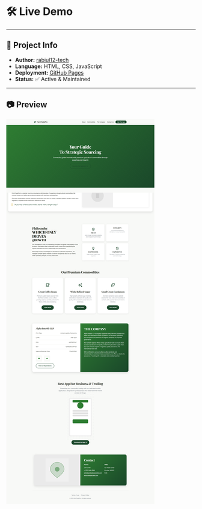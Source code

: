 # 🛠️ Live Demo

---

## 🧩 Project Info

- **Author:** [rabiul12-tech](https://github.com/rabiul12-tech)
- **Language:** HTML, CSS, JavaScript
- **Deployment:** [GitHub Pages](https://rabiul12-tech.github.io/project-020/)
- **Status:** ✅ Active & Maintained

---

## 📷 Preview

![Website Preview](<images/project%20(2).png>)
